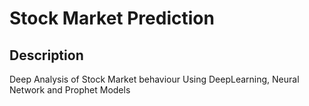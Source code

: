# Stock Market Prediction

## Description
Deep Analysis of Stock Market behaviour Using DeepLearning, Neural Network and Prophet Models
